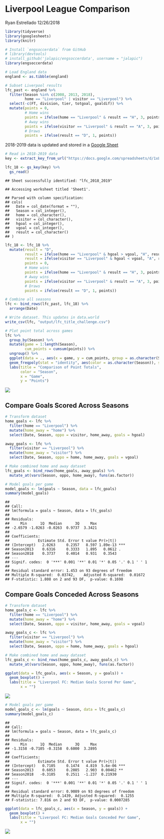 Liverpool League Comparison
================
Ryan Estrellado
12/26/2018

``` r
library(tidyverse) 
library(googlesheets)
library(knitr)
```

``` r
# Install `engsoccerdata` from GitHub
# library(devtools)
# install_github('jalapic/engsoccerdata', username = "jalapic")
library(engsoccerdata)
```

``` r
# Load England data
england <- as.tibble(england)
```

``` r
# Subset Liverpool results 
lfc_past <- england %>% 
  filter(Season %in% c(2008, 2013, 2018), 
         home == "Liverpool" | visitor == "Liverpool") %>% 
  select(-c(FT, division, tier, totgoal, goaldif)) %>% 
  mutate(points = 0, 
         # Home wins
         points = ifelse(home == "Liverpool" & result == "H", 3, points), 
         # Away wins
         points = ifelse(visitor == "Liverpool" & result == "A", 3, points), 
         # Draws
         points = ifelse(result == "D", 1, points)) 
```

2018-2019 data is updated and stored in a [Google Sheet](%22https://docs.google.com/spreadsheets/d/1xLXf6uISIuYE2SOAA267-PBpTlO-11AZrmDJsjq4M_c/edit?usp=sharing%22)

``` r
# Read in 2018-2019 data 
key <- extract_key_from_url("https://docs.google.com/spreadsheets/d/1xLXf6uISIuYE2SOAA267-PBpTlO-11AZrmDJsjq4M_c/edit?usp=sharing") 

lfc_18 <- gs_key(key) %>% 
  gs_read()
```

    ## Sheet successfully identified: "lfc_2018_2019"

    ## Accessing worksheet titled 'Sheet1'.

    ## Parsed with column specification:
    ## cols(
    ##   Date = col_date(format = ""),
    ##   Season = col_integer(),
    ##   home = col_character(),
    ##   visitor = col_character(),
    ##   hgoal = col_integer(),
    ##   vgoal = col_integer(),
    ##   result = col_character()
    ## )

``` r
lfc_18 <- lfc_18 %>% 
  mutate(result = "D",
         result = ifelse(home == "Liverpool" & hgoal > vgoal, "H", result), 
         result = ifelse(visitor == "Liverpool" & hgoal < vgoal, "A", result), 
         points = 0, 
         # Home wins
         points = ifelse(home == "Liverpool" & result == "H", 3, points), 
         # Away wins
         points = ifelse(visitor == "Liverpool" & result == "A", 3, points), 
         # Draws
         points = ifelse(result == "D", 1, points)) 
```

``` r
# Combine all seasons
lfc <- bind_rows(lfc_past, lfc_18) %>% 
  arrange(Date)
```

``` r
# Write dataset. This updates in data.world
write_csv(lfc, "output/lfc_title_challenge.csv")
```

``` r
# Plot point total across games 
lfc %>% 
  group_by(Season) %>%
  mutate(game = 1:length(Season), 
         cum_points = cumsum(points)) %>%
  ungroup() %>% 
  ggplot(data = ., aes(x = game, y = cum_points, group = as.character(Season))) + 
  geom_freqpoly(stat = "identity", aes(color = as.character(Season)), size = 1) + 
  labs(title = "Comparison of Point Totals", 
       color = "Season", 
       x = "Game", 
       y = "Points")
```

![](lfc_league_comparison_files/figure-markdown_github/unnamed-chunk-8-1.png)

Compare Goals Scored Across Seasons
-----------------------------------

``` r
# Transform dataset 
home_goals <- lfc %>% 
  filter(home == "Liverpool") %>% 
  mutate(home_away = "home") %>% 
  select(Date, Season, oppo = visitor, home_away, goals = hgoal)

away_goals <- lfc %>% 
  filter(visitor == "Liverpool") %>% 
  mutate(home_away = "visitor") %>% 
  select(Date, Season, oppo = home, home_away, goals = vgoal)

# Make combined home and away dataset 
lfc_goals <- bind_rows(home_goals, away_goals) %>% 
  mutate_at(vars(Season, oppo, home_away), funs(as.factor))
```

``` r
# Model goals per game
model_goals <- lm(goals ~ Season, data = lfc_goals)
summary(model_goals)
```

    ## 
    ## Call:
    ## lm(formula = goals ~ Season, data = lfc_goals)
    ## 
    ## Residuals:
    ##     Min      1Q  Median      3Q     Max 
    ## -2.6579 -1.0263 -0.0263  0.9737  3.3421 
    ## 
    ## Coefficients:
    ##             Estimate Std. Error t value Pr(>|t|)    
    ## (Intercept)   2.0263     0.2357   8.597 1.89e-13 ***
    ## Season2013    0.6316     0.3333   1.895   0.0612 .  
    ## Season2018    0.3737     0.4014   0.931   0.3543    
    ## ---
    ## Signif. codes:  0 '***' 0.001 '**' 0.01 '*' 0.05 '.' 0.1 ' ' 1
    ## 
    ## Residual standard error: 1.453 on 93 degrees of freedom
    ## Multiple R-squared:  0.03742,    Adjusted R-squared:  0.01672 
    ## F-statistic: 1.808 on 2 and 93 DF,  p-value: 0.1698

Compare Goals Conceded Across Seasons
-------------------------------------

``` r
# Transform dataset 
home_goals_c <- lfc %>% 
  filter(home == "Liverpool") %>% 
  mutate(home_away = "home") %>% 
  select(Date, Season, oppo = visitor, home_away, goals = vgoal)

away_goals_c <- lfc %>% 
  filter(visitor == "Liverpool") %>% 
  mutate(home_away = "visitor") %>% 
  select(Date, Season, oppo = home, home_away, goals = hgoal)

# Make combined home and away dataset 
lfc_goals_c <- bind_rows(home_goals_c, away_goals_c) %>% 
  mutate_at(vars(Season, oppo, home_away), funs(as.factor))
```

``` r
ggplot(data = lfc_goals, aes(x = Season, y = goals)) + 
  geom_boxplot() + 
  labs(title = "Liverpool FC: Median Goals Scored Per Game", 
       x = "")
```

![](lfc_league_comparison_files/figure-markdown_github/unnamed-chunk-12-1.png)

``` r
# Model goals per game
model_goals_c <- lm(goals ~ Season, data = lfc_goals_c)
summary(model_goals_c)
```

    ## 
    ## Call:
    ## lm(formula = goals ~ Season, data = lfc_goals_c)
    ## 
    ## Residuals:
    ##     Min      1Q  Median      3Q     Max 
    ## -1.3158 -0.7105 -0.3158  0.6000  3.2895 
    ## 
    ## Coefficients:
    ##             Estimate Std. Error t value Pr(>|t|)    
    ## (Intercept)   0.7105     0.1474   4.819  5.6e-06 ***
    ## Season2013    0.6053     0.2085   2.903  0.00462 ** 
    ## Season2018   -0.3105     0.2511  -1.237  0.21930    
    ## ---
    ## Signif. codes:  0 '***' 0.001 '**' 0.01 '*' 0.05 '.' 0.1 ' ' 1
    ## 
    ## Residual standard error: 0.9089 on 93 degrees of freedom
    ## Multiple R-squared:  0.1439, Adjusted R-squared:  0.1255 
    ## F-statistic: 7.816 on 2 and 93 DF,  p-value: 0.0007285

``` r
ggplot(data = lfc_goals_c, aes(x = Season, y = goals)) + 
  geom_boxplot() + 
  labs(title = "Liverpool FC: Median Goals Conceded Per Game", 
       x = "")
```

![](lfc_league_comparison_files/figure-markdown_github/unnamed-chunk-14-1.png)
